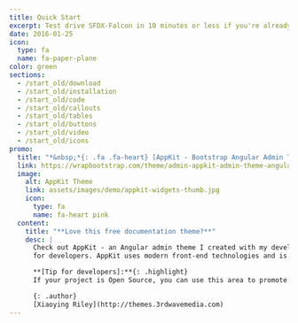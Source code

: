```yaml
---
title: Quick Start
excerpt: Test drive SFDX-Falcon in 10 minutes or less if you're already using Salesforce DX
date: 2016-01-25
icon:
  type: fa
  name: fa-paper-plane
color: green
sections:
  - /start_old/download
  - /start_old/installation
  - /start_old/code
  - /start_old/callouts
  - /start_old/tables
  - /start_old/buttons
  - /start_old/video
  - /start_old/icons
promo:
  title: "*&nbsp;*{: .fa .fa-heart} [AppKit - Bootstrap Angular Admin Theme for Developers](https://wrapbootstrap.com/theme/admin-appkit-admin-theme-angularjs-WB051SCJ1?ref=3wm)"
  link: https://wrapbootstrap.com/theme/admin-appkit-admin-theme-angularjs-WB051SCJ1?ref=3wm
  image:
    alt: AppKit Theme
    link: assets/images/demo/appkit-widgets-thumb.jpg
    icon:
      type: fa
      name: fa-heart pink
  content:
    title: "**Love this free documentation theme?**"
    desc: |
      Check out AppKit - an Angular admin theme I created with my developer friend [Tom Najdek](https://twitter.com/tnajdek)
      for developers. AppKit uses modern front-end technologies and is packed with useful components and widgets to speed up your app development.

      **[Tip for developers]:**{: .highlight}
      If your project is Open Source, you can use this area to promote your other projects or hold third party adverts like Bootstrap and FontAwesome do!

      {: .author}
      [Xiaoying Riley](http://themes.3rdwavemedia.com)
---
```


